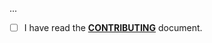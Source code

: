 <!--- Provide a general summary of your changes in the Title above -->

...

- [ ] I have read the **[CONTRIBUTING](https://github.com/producttrap/driver-woolworths/blob/main/.github/CONTRIBUTING.md)** document.
